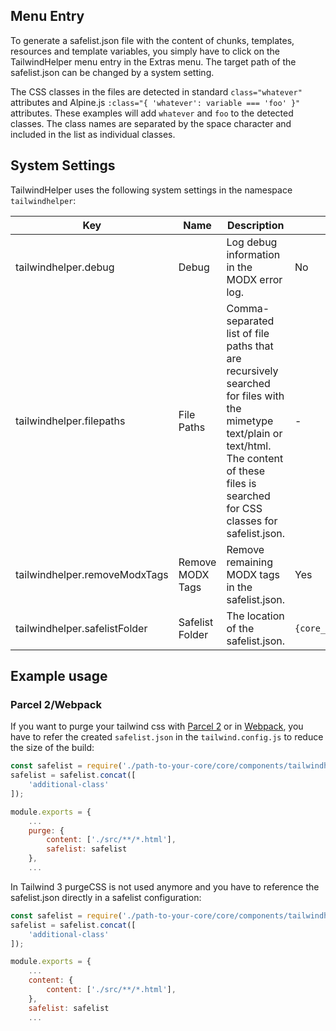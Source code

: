 ## Menu Entry

To generate a safelist.json file with the content of chunks, templates,
resources and template variables, you simply have to click on the TailwindHelper
menu entry in the Extras menu. The target path of the safelist.json can be
changed by a system setting.

The CSS classes in the files are detected in standard `class="whatever"`
attributes and Alpine.js `:class="{ 'whatever': variable === 'foo' }"`
attributes. These examples will add `whatever` and `foo` to the detected
classes. The class names are separated by the space character and included in
the list as individual classes.

## System Settings

TailwindHelper uses the following system settings in the namespace
`tailwindhelper`:

| Key                           | Name             | Description                                                                                                                                                                                     | Default                                                |
|-------------------------------|------------------|-------------------------------------------------------------------------------------------------------------------------------------------------------------------------------------------------|--------------------------------------------------------|
| tailwindhelper.debug          | Debug            | Log debug information in the MODX error log.                                                                                                                                                    | No                                                     |
| tailwindhelper.filepaths      | File Paths       | Comma-separated list of file paths that are recursively searched for files with the mimetype text/plain or text/html. The content of these files is searched for CSS classes for safelist.json. | -                                                      |
| tailwindhelper.removeModxTags | Remove MODX Tags | Remove remaining MODX tags in the safelist.json.                                                                                                                                                | Yes                                                    |
| tailwindhelper.safelistFolder | Safelist Folder  | The location of the safelist.json.                                                                                                                                                              | `{core_path}components/tailwindhelper/elements/purge/` |

## Example usage 

### Parcel 2/Webpack

If you want to purge your tailwind css with [Parcel 2](https://parceljs.org/) or in [Webpack](https://webpack.js.org/),
you have to refer the created `safelist.json` in the `tailwind.config.js` to reduce
the size of the build:

```js
const safelist = require('./path-to-your-core/core/components/tailwindhelper/elements/purge/safelist.json');
safelist = safelist.concat([
    'additional-class'
]);

module.exports = {
    ...
    purge: {
        content: ['./src/**/*.html'],
        safelist: safelist
    },
    ...
```

In Tailwind 3 purgeCSS is not used anymore and you have to reference the safelist.json directly in a safelist configuration:

```js
const safelist = require('./path-to-your-core/core/components/tailwindhelper/elements/purge/safelist.json');
safelist = safelist.concat([
    'additional-class'
]);

module.exports = {
    ...
    content: {
        content: ['./src/**/*.html'],
    },
    safelist: safelist
    ...
```

